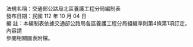 法規名稱：交通部公路局北區養護工程分局編制表  
發布日期：民國 112 年 10 月 04 日  
編 註：本編制表依據交通部公路局各區養護工程分局組織準則第4條第1項訂定，內容請  
參閱相關圖表附檔。  


